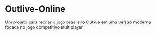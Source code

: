 # Outlive-Online
Um projeto para recriar o jogo brasileiro Outlive em uma versão moderna focada no jogo competitivo multiplayer
